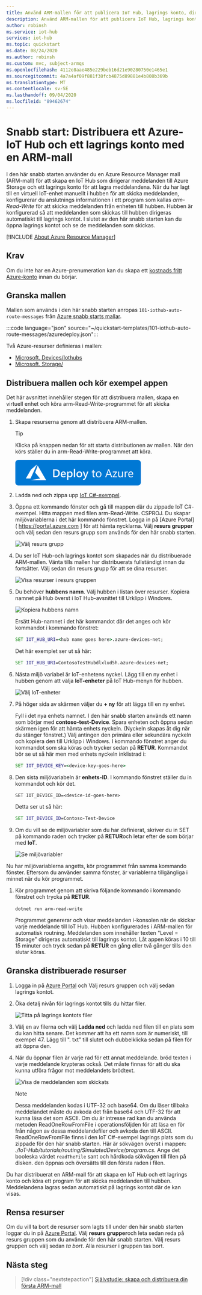 ```yaml
---
title: Använd ARM-mallen för att publicera IoT Hub, lagrings konto, dirigera meddelanden
description: Använd ARM-mallen för att publicera IoT Hub, lagrings konto, dirigera meddelanden
author: robinsh
ms.service: iot-hub
services: iot-hub
ms.topic: quickstart
ms.date: 08/24/2020
ms.author: robinsh
ms.custom: mvc, subject-armqs
ms.openlocfilehash: 4112e8aae485e229beb16d21e90280750e1465e1
ms.sourcegitcommit: 4a7a4af09f881f38fcb4875d89881e4b808b369b
ms.translationtype: MT
ms.contentlocale: sv-SE
ms.lasthandoff: 09/04/2020
ms.locfileid: "89462674"
---
```

# <a name="quickstart-deploy-an-azure-iot-hub-and-a-storage-account-using-an-arm-template"></a>Snabb start: Distribuera ett Azure-IoT Hub och ett lagrings konto med en ARM-mall

I den här snabb starten använder du en Azure Resource Manager mall (ARM-mall) för att skapa en IoT Hub som dirigerar meddelanden till Azure Storage och ett lagrings konto för att lagra meddelandena. När du har lagt till en virtuell IoT-enhet manuellt i hubben för att skicka meddelanden, konfigurerar du anslutnings informationen i ett program som kallas  *arm-Read-Write* för att skicka meddelanden från enheten till hubben. Hubben är konfigurerad så att meddelanden som skickas till hubben dirigeras automatiskt till lagrings kontot. I slutet av den här snabb starten kan du öppna lagrings kontot och se de meddelanden som skickas.

[!INCLUDE [About Azure Resource Manager](../../includes/resource-manager-quickstart-introduction.md)]

## <a name="prerequisites"></a>Krav

Om du inte har en Azure-prenumeration kan du skapa ett [kostnads fritt Azure-konto](https://azure.microsoft.com/free/) innan du börjar.

## <a name="review-the-template"></a>Granska mallen

Mallen som används i den här snabb starten anropas `101-iothub-auto-route-messages` från [Azure snabb starts mallar](https://azure.microsoft.com/resources/templates/101-iothub-auto-route-messages).

:::code language="json" source="~/quickstart-templates/101-iothub-auto-route-messages/azuredeploy.json":::

Två Azure-resurser definieras i mallen: 
* [Microsoft. Devices/Iothubs](/azure/templates/microsoft.devices/iothubs)
* [Microsoft. Storage/](/azure/templates/microsoft.storage/allversions)

## <a name="deploy-the-template-and-run-the-sample-app"></a>Distribuera mallen och kör exempel appen

Det här avsnittet innehåller stegen för att distribuera mallen, skapa en virtuell enhet och köra arm-Read-Write-programmet för att skicka meddelanden.

1. Skapa resurserna genom att distribuera ARM-mallen.

    > [!TIP]
    > Klicka på knappen nedan för att starta distributionen av mallen. När den körs ställer du in arm-Read-Write-programmet att köra.

    [![Distribuera till Azure](https://raw.githubusercontent.com/Azure/azure-quickstart-templates/master/1-CONTRIBUTION-GUIDE/images/deploytoazure.svg?sanitize=true)](https://portal.azure.com/#create/Microsoft.Template/uri/https%3A%2F%2Fraw.githubusercontent.com%2FAzure%2Fazure-quickstart-templates%2Fmaster%2F101-iothub-auto-route-messages%2Fazuredeploy.json)

1. Ladda ned och zippa upp [IoT C#-exempel](https://docs.microsoft.com/samples/azure-samples/azure-iot-samples-csharp/azure-iot-samples-for-csharp-net/).

1. Öppna ett kommando fönster och gå till mappen där du zippade IoT C#-exempel. Hitta mappen med filen arm-Read-Write. CSPROJ. Du skapar miljövariablerna i det här kommando fönstret. Logga in på [Azure Portal] ( https://portal.azure.com ] för att hämta nycklarna. Välj **resurs grupper** och välj sedan den resurs grupp som används för den här snabb starten.

   ![Välj resurs grupp](./media/horizontal-arm-route-messages/01-select-resource-group.png)

1. Du ser IoT Hub-och lagrings kontot som skapades när du distribuerade ARM-mallen. Vänta tills mallen har distribuerats fullständigt innan du fortsätter. Välj sedan din resurs grupp för att se dina resurser.

   ![Visa resurser i resurs gruppen](./media/horizontal-arm-route-messages/02-view-resources-in-group.png)

1. Du behöver **hubbens namn**. Välj hubben i listan över resurser. Kopiera namnet på Hub överst i IoT Hub-avsnittet till Urklipp i Windows. 
 
   ![Kopiera hubbens namn](./media/horizontal-arm-route-messages/03-copy-hub-name.png)

    Ersätt Hub-namnet i det här kommandot där det anges och kör kommandot i kommando fönstret:
   
    ```cmd
    SET IOT_HUB_URI=<hub name goes here>.azure-devices-net;
    ```

   Det här exemplet ser ut så här:

   ```cmd
   SET IOT_HUB_URI=ContosoTestHubdlxlud5h.azure-devices-net;
   ```

1. Nästa miljö variabel är IoT-enhetens nyckel. Lägg till en ny enhet i hubben genom att välja **IoT-enheter** på IoT Hub-menyn för hubben. 

   ![Välj IoT-enheter](./media/horizontal-arm-route-messages/04-select-iot-devices.png)

1. På höger sida av skärmen väljer du **+ ny** för att lägga till en ny enhet. 

   Fyll i det nya enhets namnet. I den här snabb starten används ett namn som börjar med **contoso-test-Device**. Spara enheten och öppna sedan skärmen igen för att hämta enhets nyckeln. (Nyckeln skapas åt dig när du stänger fönstret.) Välj antingen den primära eller sekundära nyckeln och kopiera den till Urklipp i Windows. I kommando fönstret anger du kommandot som ska köras och trycker sedan på **RETUR**. Kommandot bör se ut så här men med enhets nyckeln inklistrad i:

   ```cmd
   SET IOT_DEVICE_KEY=<device-key-goes-here>
   ```

1. Den sista miljövariabeln är **enhets-ID**. I kommando fönstret ställer du in kommandot och kör det. 
   
   ```cms
   SET IOT_DEVICE_ID=<device-id-goes-here> 
   ```

   Detta ser ut så här:

   ```cmd
   SET IOT_DEVICE_ID=Contoso-Test-Device
   ```

1. Om du vill se de miljövariabler som du har definierat, skriver du in SET på kommando raden och trycker på **RETUR**och letar efter de som börjar med **IoT**.

   ![Se miljövariabler](./media/horizontal-arm-route-messages/06-environment-variables.png)

Nu har miljövariablerna angetts, kör programmet från samma kommando fönster. Eftersom du använder samma fönster, är variablerna tillgängliga i minnet när du kör programmet.

1. Kör programmet genom att skriva följande kommando i kommando fönstret och trycka på **RETUR**.

    `dotnet run arm-read-write`

   Programmet genererar och visar meddelanden i-konsolen när de skickar varje meddelande till IoT Hub. Hubben konfigurerades i ARM-mallen för automatisk routning. Meddelanden som innehåller texten "Level = Storage" dirigeras automatiskt till lagrings kontot. Låt appen köras i 10 till 15 minuter och tryck sedan på **RETUR** en gång eller två gånger tills den slutar köras.

## <a name="review-deployed-resources"></a>Granska distribuerade resurser

1. Logga in på [Azure Portal](https://portal.azure.com) och Välj resurs gruppen och välj sedan lagrings kontot.

1. Öka detalj nivån för lagrings kontot tills du hittar filer.

   ![Titta på lagrings kontots filer](./media/horizontal-arm-route-messages/07-see-storage.png)

1. Välj en av filerna och välj **Ladda ned** och ladda ned filen till en plats som du kan hitta senare. Det kommer att ha ett namn som är numeriskt, till exempel 47. Lägg till ". txt" till slutet och dubbelklicka sedan på filen för att öppna den.

1. När du öppnar filen är varje rad för ett annat meddelande. bröd texten i varje meddelande krypteras också. Det måste finnas för att du ska kunna utföra frågor mot meddelandets brödtext.

   ![Visa de meddelanden som skickats](./media/horizontal-arm-route-messages/08-messages.png)

   > [!NOTE]
   > Dessa meddelanden kodas i UTF-32 och base64. Om du läser tillbaka meddelandet måste du avkoda det från base64 och UTF-32 för att kunna läsa det som ASCII. Om du är intresse rad kan du använda metoden ReadOneRowFromFile i operationsföljden för att läsa en för från någon av dessa meddelandefiler och avkoda den till ASCII. ReadOneRowFromFile finns i den IoT C#-exempel lagrings plats som du zippade för den här snabb starten. Här är sökvägen överst i mappen: *./IoT-Hub/tutorials/routing/SimulatedDevice/program.cs.* Ange det booleska värdet `readTheFile` sant och hårdkoda sökvägen till filen på disken. den öppnas och översätts till den första raden i filen.

Du har distribuerat en ARM-mall för att skapa en IoT Hub och ett lagrings konto och köra ett program för att skicka meddelanden till hubben. Meddelandena lagras sedan automatiskt på lagrings kontot där de kan visas.

## <a name="clean-up-resources"></a>Rensa resurser

Om du vill ta bort de resurser som lagts till under den här snabb starten loggar du in på [Azure Portal](https://portal.azure.com). Välj **resurs grupper**och leta sedan reda på resurs gruppen som du använde för den här snabb starten. Välj resurs gruppen och välj sedan *ta bort*. Alla resurser i gruppen tas bort.

## <a name="next-steps"></a>Nästa steg

> [!div class="nextstepaction"]
> [Självstudie: skapa och distribuera din första ARM-mall](/azure/azure-resource-manager/templates/template-tutorial-create-first-template)

